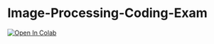 # Image-Processing-Coding-Exam
<a target="_blank" href="https://colab.research.google.com/github/TungTNguyen/Image-Processing-Coding-Exam/blob/main/Image_Processing_Coding_Project.ipynb">
  <img src="https://colab.research.google.com/assets/colab-badge.svg" alt="Open In Colab"/>
</a>
